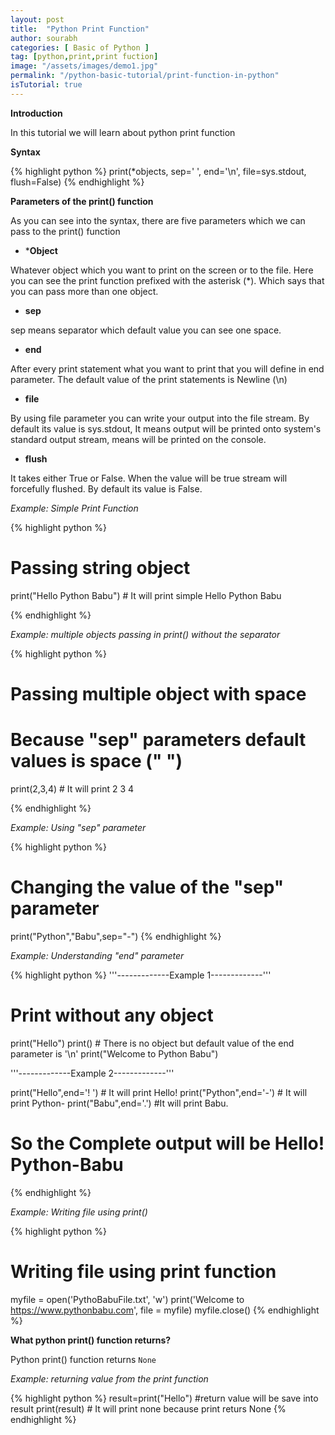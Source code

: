 ```yaml
---
layout: post
title:  "Python Print Function"
author: sourabh
categories: [ Basic of Python ]
tag: [python,print,print fuction]
image: "/assets/images/demo1.jpg"
permalink: "/python-basic-tutorial/print-function-in-python"
isTutorial: true
---
```

**Introduction**

In this tutorial we will learn about python print function

**Syntax**

{% highlight python %}
print(*objects, sep=' ', end='\n', file=sys.stdout, flush=False)
{% endhighlight %}

**Parameters of the print() function**

As you can see into the syntax, there are five parameters which we can pass to the print() function

- ***Object**

Whatever object which you want to print on the screen or to the file. Here you can see the print function prefixed with the asterisk (*). Which says that you can pass more than one object.

- **sep**

sep means separator which default value you can see one space.

- **end**

After every print statement what you want to print that you will define in end parameter. The default value of the print statements is Newline (\n)

- **file**

By using file parameter you can write your output into the file stream. By default its value is sys.stdout, It means output will be printed onto system's standard output stream, means will be printed on the console.

- **flush**

It takes either True or False. When the value will be true stream will forcefully flushed. By default its value is False.

*Example: Simple Print Function*

{% highlight python %}
# Passing string object  
print("Hello Python Babu") # It will print simple Hello Python Babu

{% endhighlight %}

*Example: multiple objects passing in print() without the separator*

{% highlight python %}

# Passing multiple object with space 
# Because "sep" parameters default values is space (" ")
print(2,3,4) # It will print 2 3 4

{% endhighlight %}



*Example: Using "sep" parameter*

{% highlight python %}
# Changing the value of the "sep" parameter
print("Python","Babu",sep="-")
{% endhighlight %}

*Example: Understanding "end" parameter*

{% highlight python %}
'''-------------Example 1-------------'''

# Print without any object
print("Hello")
print() # There is no object but default value of the end parameter is '\n'
print("Welcome to Python Babu")

'''-------------Example 2-------------'''

print("Hello",end='! ') # It will print Hello! 
print("Python",end='-') # It will print Python-
print("Babu",end='.') #It will print Babu.
# So the Complete output will be Hello! Python-Babu
{% endhighlight %}

*Example: Writing file using print()*

{% highlight python %}
# Writing file using print function
myfile = open('PythoBabuFile.txt', 'w')
print('Welcome to https://www.pythonbabu.com', file = myfile)
myfile.close()
{% endhighlight %}

**What python print() function returns?**

Python print() function returns `None`

*Example: returning value from the print function*

{% highlight python %}
result=print("Hello") #return value will be save into result
print(result) # It will print none because print returs None
{% endhighlight %}
